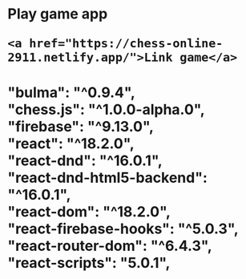 <h1>Play game app

    <a href="https://chess-online-2911.netlify.app/">Link game</a>
</h1>



<h1>"bulma": "^0.9.4", <br/>
    "chess.js": "^1.0.0-alpha.0", <br/>
    "firebase": "^9.13.0", <br/>
    "react": "^18.2.0", <br/>
    "react-dnd": "^16.0.1", <br/>
    "react-dnd-html5-backend": "^16.0.1", <br/>
    "react-dom": "^18.2.0", <br/>
    "react-firebase-hooks": "^5.0.3", <br/>
    "react-router-dom": "^6.4.3", <br/>
    "react-scripts": "5.0.1",</h1>
    
